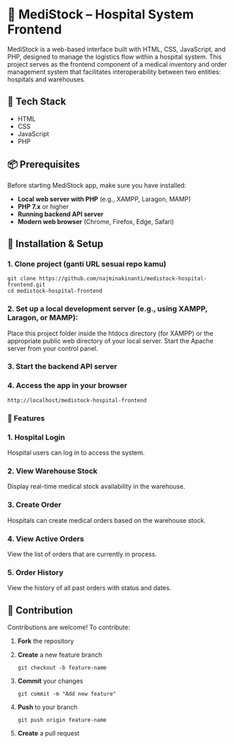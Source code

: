 # 🏥 MediStock – Hospital System Frontend

MediStock is a web-based interface built with HTML, CSS, JavaScript, and PHP, designed to manage the logistics flow within a hospital system. This project serves as the frontend component of a medical inventory and order management system that facilitates interoperability between two entities: hospitals and warehouses.


## 🧰 Tech Stack

- HTML
- CSS
- JavaScript
- PHP

## 📦 Prerequisites

Before starting MediStock app, make sure you have installed:

- **Local web server with PHP** (e.g., XAMPP, Laragon, MAMP)
- **PHP 7.x** or higher
- **Running backend API server**
- **Modern web browser** (Chrome, Firefox, Edge, Safari)



## 🚀 Installation & Setup

### 1. Clone project (ganti URL sesuai repo kamu)
```
git clone https://github.com/najminakinanti/medistock-hospital-frontend.git
cd medistock-hospital-frontend
```

### 2. Set up a local development server (e.g., using XAMPP, Laragon, or MAMP):

Place this project folder inside the htdocs directory (for XAMPP) or the appropriate public web directory of your local server.
Start the Apache server from your control panel.

### 3. Start the backend API server

### 4. Access the app in your browser
```
http://localhost/medistock-hospital-frontend
```


### 🔑 Features 

### 1. Hospital Login
Hospital users can log in to access the system.

### 2. View Warehouse Stock
Display real-time medical stock availability in the warehouse.

### 3. Create Order
Hospitals can create medical orders based on the warehouse stock.

### 4. View Active Orders
View the list of orders that are currently in process.

### 5. Order History
View the history of all past orders with status and dates.


## 🤝 Contribution

Contributions are welcome! To contribute:

1. **Fork** the repository  
2. **Create** a new feature branch  
   ```
   git checkout -b feature-name
   ```
3. **Commit** your changes
    ```
    git commit -m "Add new feature"
    ```

4. **Push** to your branch
    ```
    git push origin feature-name
    ```

5. **Create** a pull request

